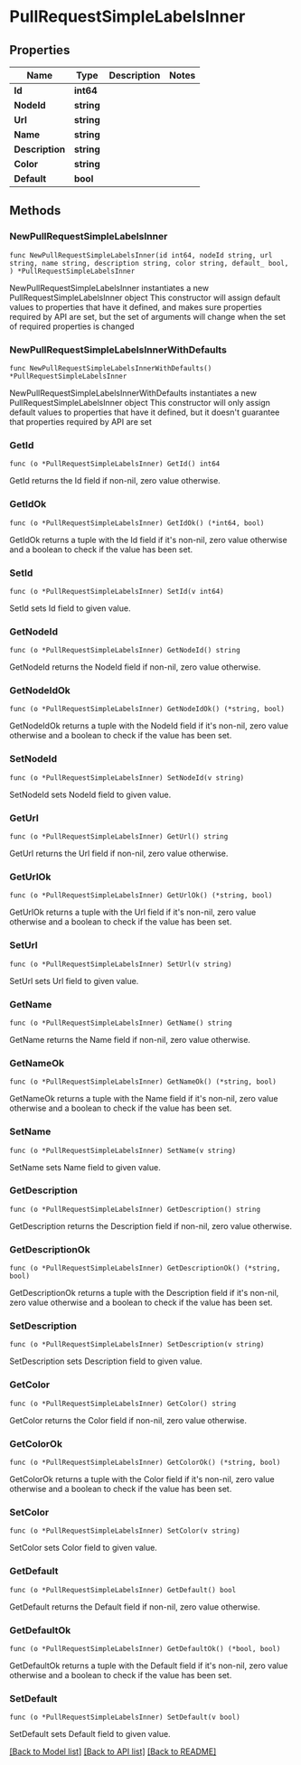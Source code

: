 # PullRequestSimpleLabelsInner

## Properties

Name | Type | Description | Notes
------------ | ------------- | ------------- | -------------
**Id** | **int64** |  | 
**NodeId** | **string** |  | 
**Url** | **string** |  | 
**Name** | **string** |  | 
**Description** | **string** |  | 
**Color** | **string** |  | 
**Default** | **bool** |  | 

## Methods

### NewPullRequestSimpleLabelsInner

`func NewPullRequestSimpleLabelsInner(id int64, nodeId string, url string, name string, description string, color string, default_ bool, ) *PullRequestSimpleLabelsInner`

NewPullRequestSimpleLabelsInner instantiates a new PullRequestSimpleLabelsInner object
This constructor will assign default values to properties that have it defined,
and makes sure properties required by API are set, but the set of arguments
will change when the set of required properties is changed

### NewPullRequestSimpleLabelsInnerWithDefaults

`func NewPullRequestSimpleLabelsInnerWithDefaults() *PullRequestSimpleLabelsInner`

NewPullRequestSimpleLabelsInnerWithDefaults instantiates a new PullRequestSimpleLabelsInner object
This constructor will only assign default values to properties that have it defined,
but it doesn't guarantee that properties required by API are set

### GetId

`func (o *PullRequestSimpleLabelsInner) GetId() int64`

GetId returns the Id field if non-nil, zero value otherwise.

### GetIdOk

`func (o *PullRequestSimpleLabelsInner) GetIdOk() (*int64, bool)`

GetIdOk returns a tuple with the Id field if it's non-nil, zero value otherwise
and a boolean to check if the value has been set.

### SetId

`func (o *PullRequestSimpleLabelsInner) SetId(v int64)`

SetId sets Id field to given value.


### GetNodeId

`func (o *PullRequestSimpleLabelsInner) GetNodeId() string`

GetNodeId returns the NodeId field if non-nil, zero value otherwise.

### GetNodeIdOk

`func (o *PullRequestSimpleLabelsInner) GetNodeIdOk() (*string, bool)`

GetNodeIdOk returns a tuple with the NodeId field if it's non-nil, zero value otherwise
and a boolean to check if the value has been set.

### SetNodeId

`func (o *PullRequestSimpleLabelsInner) SetNodeId(v string)`

SetNodeId sets NodeId field to given value.


### GetUrl

`func (o *PullRequestSimpleLabelsInner) GetUrl() string`

GetUrl returns the Url field if non-nil, zero value otherwise.

### GetUrlOk

`func (o *PullRequestSimpleLabelsInner) GetUrlOk() (*string, bool)`

GetUrlOk returns a tuple with the Url field if it's non-nil, zero value otherwise
and a boolean to check if the value has been set.

### SetUrl

`func (o *PullRequestSimpleLabelsInner) SetUrl(v string)`

SetUrl sets Url field to given value.


### GetName

`func (o *PullRequestSimpleLabelsInner) GetName() string`

GetName returns the Name field if non-nil, zero value otherwise.

### GetNameOk

`func (o *PullRequestSimpleLabelsInner) GetNameOk() (*string, bool)`

GetNameOk returns a tuple with the Name field if it's non-nil, zero value otherwise
and a boolean to check if the value has been set.

### SetName

`func (o *PullRequestSimpleLabelsInner) SetName(v string)`

SetName sets Name field to given value.


### GetDescription

`func (o *PullRequestSimpleLabelsInner) GetDescription() string`

GetDescription returns the Description field if non-nil, zero value otherwise.

### GetDescriptionOk

`func (o *PullRequestSimpleLabelsInner) GetDescriptionOk() (*string, bool)`

GetDescriptionOk returns a tuple with the Description field if it's non-nil, zero value otherwise
and a boolean to check if the value has been set.

### SetDescription

`func (o *PullRequestSimpleLabelsInner) SetDescription(v string)`

SetDescription sets Description field to given value.


### GetColor

`func (o *PullRequestSimpleLabelsInner) GetColor() string`

GetColor returns the Color field if non-nil, zero value otherwise.

### GetColorOk

`func (o *PullRequestSimpleLabelsInner) GetColorOk() (*string, bool)`

GetColorOk returns a tuple with the Color field if it's non-nil, zero value otherwise
and a boolean to check if the value has been set.

### SetColor

`func (o *PullRequestSimpleLabelsInner) SetColor(v string)`

SetColor sets Color field to given value.


### GetDefault

`func (o *PullRequestSimpleLabelsInner) GetDefault() bool`

GetDefault returns the Default field if non-nil, zero value otherwise.

### GetDefaultOk

`func (o *PullRequestSimpleLabelsInner) GetDefaultOk() (*bool, bool)`

GetDefaultOk returns a tuple with the Default field if it's non-nil, zero value otherwise
and a boolean to check if the value has been set.

### SetDefault

`func (o *PullRequestSimpleLabelsInner) SetDefault(v bool)`

SetDefault sets Default field to given value.



[[Back to Model list]](../README.md#documentation-for-models) [[Back to API list]](../README.md#documentation-for-api-endpoints) [[Back to README]](../README.md)


